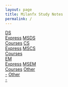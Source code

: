 ```yaml
---
layout: page
title: Milanfx Study Notes
permalink: /
---
```


<div class="row" style="grid-template-columns: 1fr 1fr 1fr 1fr;">
  <a href="/01-DS-Express/"   class="btn box2">DS  <br>Express</a>
  <a href="/02-MSDS-Courses/" class="btn box3">MSDS<br>Courses</a>
  <a href="/03-CS-Express/"   class="btn box4">CS  <br>Express</a>
  <a href="/04-MSCS-Courses/" class="btn box5">MSCS<br>Courses</a>
</div>

<div class="row" style="grid-template-columns: 1fr 1fr 1fr 1fr;">
  <a href=""                  class="btn box2">EM<br>Express</a>
  <a href=""                  class="btn box3">MSEM<br>Courses</a>
  <a href=""                  class="btn box4">Other<br>-</a>
  <a href=""                  class="btn box5">Other<br>-</a>
</div>

<!--
<div>
  <a href="" class="btn box1">Kaggle<br>Projects</a>
  <a href="" class="btn box2">IBM   <br>Specialization</a>
  <a href="" class="btn box3">DL.AI <br>Specialization</a>
  <a href="" class="btn box4">Google<br>Specialization</a>
  <a href="" class="btn box5">Other <br>Specialization</a>
  <a href="" class="btn box6">Other <br>Specialization</a>
</div>
-->
